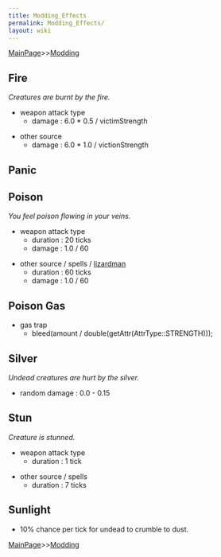 ```yaml
---
title: Modding_Effects
permalink: Modding_Effects/
layout: wiki
---
```


[MainPage](/keeperrl_wiki/ "wikilink")>>[Modding](/keeperrl_wiki/Modding_Guide "wikilink")

Fire
----

*Creatures are burnt by the fire.*

-   weapon attack type
    -   damage : 6.0 \* 0.5 / victimStrength

<!-- -->

-   other source
    -   damage : 6.0 \* 1.0 / victionStrength

Panic
-----

Poison
------

*You feel poison flowing in your veins.*

-   weapon attack type
    -   duration : 20 ticks
    -   damage : 1.0 / 60

<!-- -->

-   other source / spells / [lizardman](/keeperrl_wiki/Lizardman "wikilink")
    -   duration : 60 ticks
    -   damage : 1.0 / 60

Poison Gas
----------

-   gas trap
    -   bleed(amount / double(getAttr(AttrType::STRENGTH)));

Silver
------

*Undead creatures are hurt by the silver.*

-   random damage : 0.0 - 0.15

Stun
----

*Creature is stunned.*

-   weapon attack type
    -   duration : 1 tick

<!-- -->

-   other source / spells
    -   duration : 7 ticks

Sunlight
--------

-   10% chance per tick for undead to crumble to dust.

[MainPage](/keeperrl_wiki/ "wikilink")>>[Modding](/keeperrl_wiki/Modding_Guide "wikilink")

